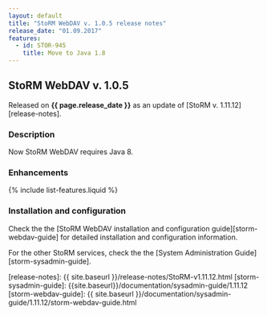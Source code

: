 ```yaml
---
layout: default
title: "StoRM WebDAV v. 1.0.5 release notes"
release_date: "01.09.2017"
features:
  - id: STOR-945
    title: Move to Java 1.8
---
```


## StoRM WebDAV v. 1.0.5

Released on **{{ page.release_date }}** as an update of [StoRM v. 1.11.12][release-notes].

### Description

Now StoRM WebDAV requires Java 8.

### Enhancements

{% include list-features.liquid %}

### Installation and configuration

Check the the [StoRM WebDAV installation and configuration guide][storm-webdav-guide]
for detailed installation and configuration information.

For the other StoRM services, check the the [System Administration Guide][storm-sysadmin-guide].

[release-notes]: {{ site.baseurl }}/release-notes/StoRM-v1.11.12.html
[storm-sysadmin-guide]: {{site.baseurl}}/documentation/sysadmin-guide/1.11.12
[storm-webdav-guide]: {{ site.baseurl }}/documentation/sysadmin-guide/1.11.12/storm-webdav-guide.html
